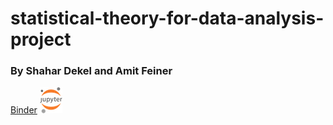 # statistical-theory-for-data-analysis-project

<h3>By Shahar Dekel and Amit Feiner </h3>

[Binder](https://mybinder.org/v2/gh/shahardekel/statistical-theory-for-data-analysis-project/16886521cbc0bf2a5b4a8bc539e86992d34ff9bb)
[![jupyter](1200px-Jupyter_logo.svg.png)](https://mybinder.org/v2/gh/shahardekel/statistical-theory-for-data-analysis-project/16886521cbc0bf2a5b4a8bc539e86992d34ff9bb)
